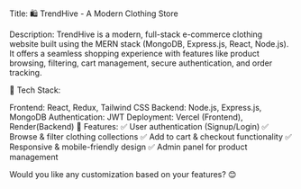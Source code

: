 Title: 🛍️ TrendHive - A Modern Clothing Store

Description:
TrendHive is a modern, full-stack e-commerce clothing website built using the MERN stack (MongoDB, Express.js, React, Node.js). It offers a seamless shopping experience with features like product browsing, filtering, cart management, secure authentication, and order tracking.

🚀 Tech Stack:

Frontend: React, Redux, Tailwind CSS
Backend: Node.js, Express.js, MongoDB
Authentication: JWT
Deployment: Vercel (Frontend), Render(Backend)
🔗 Features:
✅ User authentication (Signup/Login)
✅ Browse & filter clothing collections
✅ Add to cart & checkout functionality
✅ Responsive & mobile-friendly design
✅ Admin panel for product management

Would you like any customization based on your features? 😊
